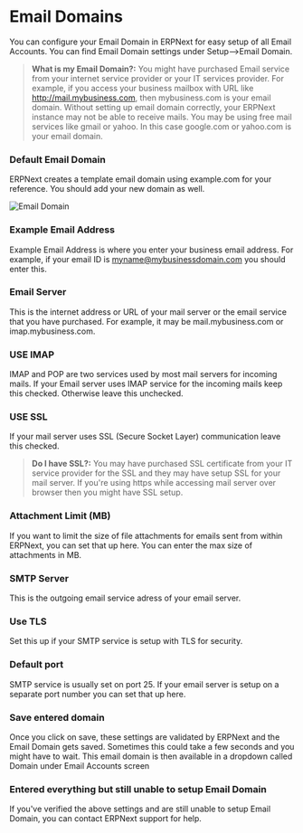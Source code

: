 <!-- add-breadcrumbs -->
# Email Domains

You can configure your Email Domain in ERPNext for easy setup of all Email Accounts. You can find Email Domain settings under Setup-->Email Domain.

> **What is my Email Domain?:** You might have purchased Email service from your internet service provider or your IT services provider. For example, if you access your business mailbox with URL like http://mail.mybusiness.com, then mybusiness.com is your email domain. Without setting up email domain correctly, your ERPNext instance may not be able to receive mails. You may be using free mail services like gmail or yahoo. In this case google.com or yahoo.com is your email domain.

### Default Email Domain

ERPNext creates a template email domain using example.com for your reference. You should add your new domain as well.

<img class="screenshot" alt="Email Domain" src="{{docs_base_url}}/assets/img/setup/email/email-domain.png">

### Example Email Address

Example Email Address is where you enter your business email address. For example, if your email ID is myname@mybusinessdomain.com you should enter this.

### Email Server

This is the internet address or URL of your mail server or the email service that you have purchased. For example, it may be mail.mybusiness.com or imap.mybusiness.com. 

### USE IMAP

IMAP and POP are two services used by most mail servers for incoming mails. If your Email server uses IMAP service for the incoming mails keep this checked. Otherwise leave this unchecked.

### USE SSL

If your mail server uses SSL (Secure Socket Layer) communication leave this checked. 

> **Do I have SSL?:** You may have purchased SSL certificate from your IT service provider for the SSL and they may have setup SSL for your mail server. If you're using https while accessing mail server over browser then you might have SSL setup.

### Attachment Limit (MB)

If you want to limit the size of file attachments for emails sent from within ERPNext, you can set that up here. You can enter the max size of attachments in MB.

### SMTP Server

This is the outgoing email service adress of your email server.

### Use TLS

Set this up if your SMTP service is setup with TLS for security.

### Default port

SMTP service is usually set on port 25. If your email server is setup on a separate port number you can set that up here.

### Save entered domain

Once you click on save, these settings are validated by ERPNext and the Email Domain gets saved. Sometimes this could take a few seconds and you might have to wait. This email domain is then available in a dropdown called Domain under Email Accounts screen

### Entered everything but still unable to setup Email Domain

If you've verified the above settings and are still unable to setup Email Domain, you can contact ERPNext support for help.
